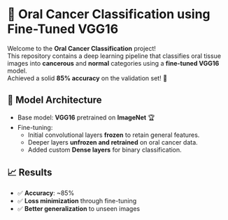 # 🦷 Oral Cancer Classification using Fine-Tuned VGG16

Welcome to the **Oral Cancer Classification** project!  
This repository contains a deep learning pipeline that classifies oral tissue images into **cancerous** and **normal** categories using a **fine-tuned VGG16** model.  
Achieved a solid **85% accuracy** on the validation set! 🚀

## 🧠 Model Architecture

- Base model: **VGG16** pretrained on **ImageNet** 🏆
- Fine-tuning:
  - Initial convolutional layers **frozen** to retain general features.
  - Deeper layers **unfrozen and retrained** on oral cancer data.
  - Added custom **Dense layers** for binary classification.

## 📈 Results

- ✅ **Accuracy**: ~85%
- ✅ **Loss minimization** through fine-tuning
- ✅ **Better generalization** to unseen images

